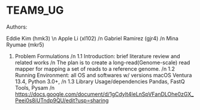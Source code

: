 # TEAM9_UG
Authors:

Eddie Kim (hmk3) \n Apple Li (xl102) /n Gabriel Ramirez (gjr4) /n Mina Ryumae (mkr5)

1. Problem Formulations
 /n 1.1 Introduction: brief literature review and related works /n
       The plan is to create a long-read(Genome-scale) read mapper for mapping a set of reads to a reference genome.
 /n  1.2 Running Environment: all OS and softwares w/ versions 
       macOS Ventura 13.4, Python 3.0+, 
 /n 1.3 Library Usage/dependencies 
       Pandas, FastQ Tools, Pysam
   /n 
https://docs.google.com/document/d/1gCdylt4IeLnSpVFanDLOhe0zGX_Peei0s8iUTndp9QU/edit?usp=sharing
